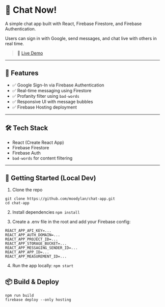# 💬 Chat Now!

A simple chat app built with React, Firebase Firestore, and Firebase Authentication.

Users can sign in with Google, send messages, and chat live with others in real time.

> 🚀 [Live Demo](https://chat-app-ce41b.web.app)

---

## 🔧 Features

- ✅ Google Sign-In via Firebase Authentication
- ✅ Real-time messaging using Firestore
- ✅ Profanity filter using `bad-words`
- ✅ Responsive UI with message bubbles
- ✅ Firebase Hosting deployment

---

## 🛠 Tech Stack

- React (Create React App)
- Firebase Firestore
- Firebase Auth
- `bad-words` for content filtering

---

## 📁 Getting Started (Local Dev)

1. Clone the repo
```
git clone https://github.com/moodylan/chat-app.git
cd chat-app
```

2. Install dependencies
`npm install`

3. Create a .env file in the root and add your Firebase config:
```
REACT_APP_API_KEY=...
REACT_APP_AUTH_DOMAIN=...
REACT_APP_PROJECT_ID=...
REACT_APP_STORAGE_BUCKET=...
REACT_APP_MESSAGING_SENDER_ID=...
REACT_APP_APP_ID=...
REACT_APP_MEASUREMENT_ID=...
```

4. Run the app locally:
`npm start`

## 📦 Build & Deploy
```
npm run build
firebase deploy --only hosting
```